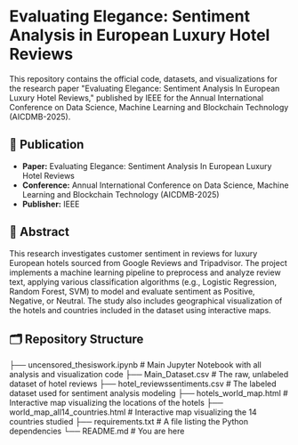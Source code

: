 # Evaluating Elegance: Sentiment Analysis in European Luxury Hotel Reviews

This repository contains the official code, datasets, and visualizations for the research paper "Evaluating Elegance: Sentiment Analysis In European Luxury Hotel Reviews," published by IEEE for the Annual International Conference on Data Science, Machine Learning and Blockchain Technology (AICDMB-2025).

## 📄 Publication

* **Paper:** Evaluating Elegance: Sentiment Analysis In European Luxury Hotel Reviews
* **Conference:** Annual International Conference on Data Science, Machine Learning and Blockchain Technology (AICDMB-2025)
* **Publisher:** IEEE

## 📝 Abstract

This research investigates customer sentiment in reviews for luxury European hotels sourced from Google Reviews and Tripadvisor. The project implements a machine learning pipeline to preprocess and analyze review text, applying various classification algorithms (e.g., Logistic Regression, Random Forest, SVM) to model and evaluate sentiment as Positive, Negative, or Neutral. The study also includes geographical visualization of the hotels and countries included in the dataset using interactive maps.

## 🗂️ Repository Structure
├── uncensored_thesiswork.ipynb # Main Jupyter Notebook with all analysis and visualization code 
├── Main_Dataset.csv # The raw, unlabeled dataset of hotel reviews 
├── hotel_reviewssentiments.csv # The labeled dataset used for sentiment analysis modeling 
├── hotels_world_map.html # Interactive map visualizing the locations of the hotels 
├── world_map_all14_countries.html # Interactive map visualizing the 14 countries studied 
├── requirements.txt # A file listing the Python dependencies └── README.md # You are here

